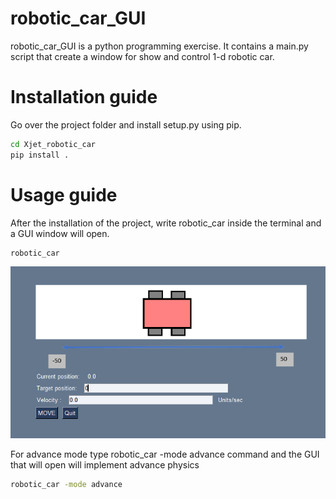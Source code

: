 # robotic_car_GUI

robotic_car_GUI is a python programming exercise.
It contains a main.py script that create a window for show and control 1-d robotic car. 

# Installation guide

Go over the project folder and install setup.py using pip.

```bash
cd Xjet_robotic_car
pip install .
```

# Usage guide

After the installation of the project, write robotic_car inside the terminal and a GUI window will open.

```bash
robotic_car
```

![GUI window](screen_shot/main_screen.png)


For advance mode type robotic_car -mode advance command and the GUI that will open will implement advance physics 

```bash
robotic_car -mode advance
```